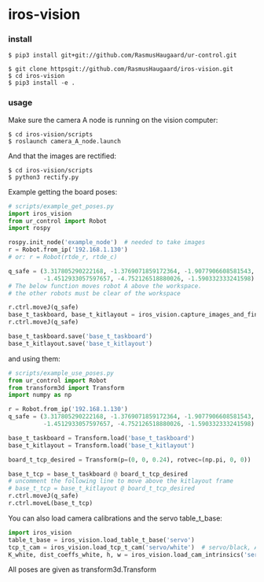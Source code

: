 # iros-vision

### install

```
$ pip3 install git+git://github.com/RasmusHaugaard/ur-control.git

$ git clone httpsgit://github.com/RasmusHaugaard/iros-vision.git
$ cd iros-vision
$ pip3 install -e .
```


### usage
Make sure the camera A node is running on the vision computer:
```
$ cd iros-vision/scripts
$ roslaunch camera_A_node.launch
```
And that the images are rectified:
```
$ cd iros-vision/scripts
$ python3 rectify.py
```

Example getting the board poses:
```python
# scripts/example_get_poses.py
import iros_vision
from ur_control import Robot
import rospy

rospy.init_node('example_node')  # needed to take images
r = Robot.from_ip('192.168.1.130')
# or: r = Robot(rtde_r, rtde_c)

q_safe = (3.317805290222168, -1.3769071859172364, -1.9077906608581543,
          -1.4512933057597657, -4.752126518880026, -1.590332333241598)
# The below function moves robot A above the workspace.
# the other robots must be clear of the workspace

r.ctrl.moveJ(q_safe)
base_t_taskboard, base_t_kitlayout = iros_vision.capture_images_and_find_boards(r)
r.ctrl.moveJ(q_safe)

base_t_taskboard.save('base_t_taskboard')
base_t_kitlayout.save('base_t_kitlayout')
```
and using them:
```python
# scripts/example_use_poses.py
from ur_control import Robot
from transform3d import Transform
import numpy as np

r = Robot.from_ip('192.168.1.130')
q_safe = (3.317805290222168, -1.3769071859172364, -1.9077906608581543,
          -1.4512933057597657, -4.752126518880026, -1.590332333241598)

base_t_taskboard = Transform.load('base_t_taskboard')
base_t_kitlayout = Transform.load('base_t_kitlayout')

board_t_tcp_desired = Transform(p=(0, 0, 0.24), rotvec=(np.pi, 0, 0))

base_t_tcp = base_t_taskboard @ board_t_tcp_desired
# uncomment the following line to move above the kitlayout frame
# base_t_tcp = base_t_kitlayout @ board_t_tcp_desired
r.ctrl.moveJ(q_safe)
r.ctrl.moveL(base_t_tcp)
```

You can also load camera calibrations and the servo table_t_base:
```python
import iros_vision
table_t_base = iros_vision.load_table_t_base('servo')
tcp_t_cam = iros_vision.load_tcp_t_cam('servo/white')  # servo/black, A
K_white, dist_coeffs_white, h, w = iros_vision.load_cam_intrinsics('servo/white') # servo/black, A
```
All poses are given as transform3d.Transform
